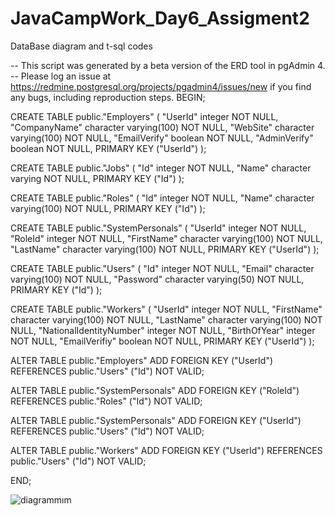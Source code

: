 # JavaCampWork_Day6_Assigment2
DataBase diagram and t-sql codes


-- This script was generated by a beta version of the ERD tool in pgAdmin 4.
-- Please log an issue at https://redmine.postgresql.org/projects/pgadmin4/issues/new if you find any bugs, including reproduction steps.
BEGIN;


CREATE TABLE public."Employers"
(
    "UserId" integer NOT NULL,
    "CompanyName" character varying(100) NOT NULL,
    "WebSite" character varying(100) NOT NULL,
    "EmailVerify" boolean NOT NULL,
    "AdminVerify" boolean NOT NULL,
    PRIMARY KEY ("UserId")
);

CREATE TABLE public."Jobs"
(
    "Id" integer NOT NULL,
    "Name" character varying NOT NULL,
    PRIMARY KEY ("Id")
);

CREATE TABLE public."Roles"
(
    "Id" integer NOT NULL,
    "Name" character varying(100) NOT NULL,
    PRIMARY KEY ("Id")
);

CREATE TABLE public."SystemPersonals"
(
    "UserId" integer NOT NULL,
    "RoleId" integer NOT NULL,
    "FirstName" character varying(100) NOT NULL,
    "LastName" character varying(100) NOT NULL,
    PRIMARY KEY ("UserId")
);

CREATE TABLE public."Users"
(
    "Id" integer NOT NULL,
    "Email" character varying(100) NOT NULL,
    "Password" character varying(50) NOT NULL,
    PRIMARY KEY ("Id")
);

CREATE TABLE public."Workers"
(
    "UserId" integer NOT NULL,
    "FirstName" character varying(100) NOT NULL,
    "LastName" character varying(100) NOT NULL,
    "NationalIdentityNumber" integer NOT NULL,
    "BirthOfYear" integer NOT NULL,
    "EmailVerifiy" boolean NOT NULL,
    PRIMARY KEY ("UserId")
);

ALTER TABLE public."Employers"
    ADD FOREIGN KEY ("UserId")
    REFERENCES public."Users" ("Id")
    NOT VALID;


ALTER TABLE public."SystemPersonals"
    ADD FOREIGN KEY ("RoleId")
    REFERENCES public."Roles" ("Id")
    NOT VALID;


ALTER TABLE public."SystemPersonals"
    ADD FOREIGN KEY ("UserId")
    REFERENCES public."Users" ("Id")
    NOT VALID;


ALTER TABLE public."Workers"
    ADD FOREIGN KEY ("UserId")
    REFERENCES public."Users" ("Id")
    NOT VALID;

END;


![diagrammım](https://user-images.githubusercontent.com/71720425/117605549-a3eb0f80-b160-11eb-9012-cb6479fcd338.png)
